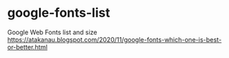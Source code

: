 # google-fonts-list
Google Web Fonts list and size
https://atakanau.blogspot.com/2020/11/google-fonts-which-one-is-best-or-better.html
